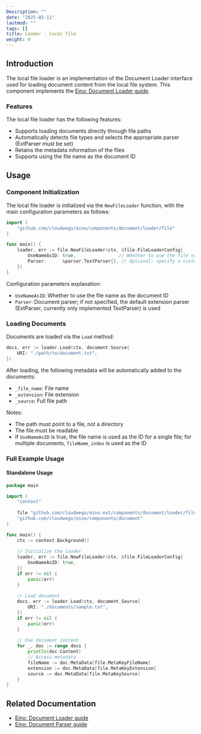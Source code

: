 ```yaml
---
Description: ""
date: "2025-02-11"
lastmod: ""
tags: []
title: Loader - local file
weight: 0
---
```


## **Introduction**

The local file loader is an implementation of the Document Loader interface used for loading document content from the local file system. This component implements the [Eino: Document Loader guide](/docs/eino/core_modules/components/document_loader_guide).

### **Features**

The local file loader has the following features:

- Supports loading documents directly through file paths
- Automatically detects file types and selects the appropriate parser (ExtParser must be set)
- Retains the metadata information of the files
- Supports using the file name as the document ID

## **Usage**

### **Component Initialization**

The local file loader is initialized via the `NewFileLoader` function, with the main configuration parameters as follows:

```go
import (
    "github.com/cloudwego/eino/components/document/loader/file"
)

func main() {
    loader, err := file.NewFileLoader(ctx, &file.FileLoaderConfig{
        UseNameAsID: true,                // Whether to use the file name as the document ID
        Parser:      &parser.TextParser{}, // Optional: specify a custom parser
    })
}
```

Configuration parameters explanation:

- `UseNameAsID`: Whether to use the file name as the document ID
- `Parser`: Document parser; if not specified, the default extension parser (ExtParser, currently only implemented TextParser) is used

### **Loading Documents**

Documents are loaded via the `Load` method:

```go
docs, err := loader.Load(ctx, document.Source{
    URI: "./path/to/document.txt",
})
```

After loading, the following metadata will be automatically added to the documents:

- `_file_name`: File name
- `_extension`: File extension
- `_source`: Full file path

Notes:

- The path must point to a file, not a directory
- The file must be readable
- If `UseNameAsID` is true, the file name is used as the ID for a single file; for multiple documents, `fileName_index` is used as the ID

### **Full Example Usage**

#### **Standalone Usage**

```go
package main

import (
    "context"
    
    file "github.com/cloudwego/eino-ext/components/document/loader/file"
    "github.com/cloudwego/eino/components/document"
)

func main() {
    ctx := context.Background()
    
    // Initialize the loader
    loader, err := file.NewFileLoader(ctx, &file.FileLoaderConfig{
        UseNameAsID: true,
    })
    if err != nil {
        panic(err)
    }
    
    // Load document
    docs, err := loader.Load(ctx, document.Source{
        URI: "./documents/sample.txt",
    })
    if err != nil {
        panic(err)
    }
    
    // Use document content
    for _, doc := range docs {
        println(doc.Content)
        // Access metadata
        fileName := doc.MetaData[file.MetaKeyFileName]
        extension := doc.MetaData[file.MetaKeyExtension]
        source := doc.MetaData[file.MetaKeySource]
    }
}
```

## **Related Documentation**

- [Eino: Document Loader guide](/docs/eino/core_modules/components/document_loader_guide)
- [Eino: Document Parser guide](/docs/eino/core_modules/components/document_loader_guide/document_parser_interface_guide)
